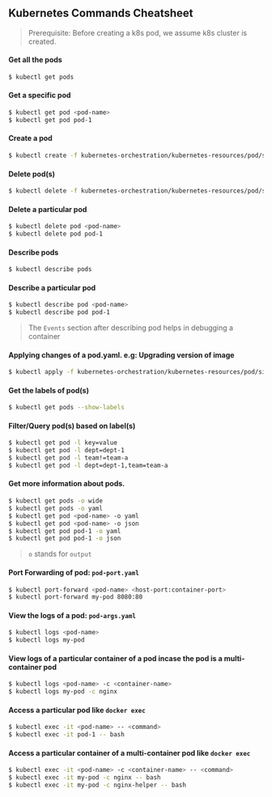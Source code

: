 ## Kubernetes Commands Cheatsheet

> Prerequisite: Before creating a k8s pod, we assume k8s cluster is created.

#### Get all the pods
```bash
$ kubectl get pods
```

#### Get a specific pod
```bash
$ kubectl get pod <pod-name>
$ kubectl get pod pod-1
```

#### Create a pod
```bash
$ kubectl create -f kubernetes-orchestration/kubernetes-resources/pod/simple-pod.yaml
```

#### Delete pod(s)
```bash
$ kubectl delete -f kubernetes-orchestration/kubernetes-resources/pod/simple-pod.yaml
```

#### Delete a particular pod
```bash
$ kubectl delete pod <pod-name>
$ kubectl delete pod pod-1
```

#### Describe pods
```bash
$ kubectl describe pods
```

#### Describe a particular pod
```bash
$ kubectl describe pod <pod-name>
$ kubectl describe pod pod-1
```

> The `Events` section after describing pod helps in debugging a container

#### Applying changes of a pod.yaml. e.g: Upgrading version of image
```bash
$ kubectl apply -f kubernetes-orchestration/kubernetes-resources/pod/simple-pod.yaml
```

#### Get the labels of pod(s)
```bash
$ kubectl get pods --show-labels
```

#### Filter/Query pod(s) based on label(s)
```bash
$ kubectl get pod -l key=value
$ kubectl get pod -l dept=dept-1
$ kubectl get pod -l team!=team-a
$ kubectl get pod -l dept=dept-1,team=team-a
```

#### Get more information about pods.
```bash
$ kubectl get pods -o wide
$ kubectl get pods -o yaml
$ kubectl get pod <pod-name> -o yaml
$ kubectl get pod <pod-name> -o json
$ kubectl get pod pod-1 -o yaml
$ kubectl get pod pod-1 -o json
```
> `o` stands for `output`

#### Port Forwarding of pod: `pod-port.yaml`
```bash
$ kubectl port-forward <pod-name> <host-port:container-port>
$ kubectl port-forward my-pod 8080:80
```

#### View the logs of a pod: `pod-args.yaml`
```bash
$ kubectl logs <pod-name>
$ kubectl logs my-pod
```

#### View logs of a particular container of a pod incase the pod is a multi-container pod
```bash
$ kubectl logs <pod-name> -c <container-name>
$ kubectl logs my-pod -c nginx
```

#### Access a particular pod like `docker exec`
```bash
$ kubectl exec -it <pod-name> -- <command>
$ kubectl exec -it pod-1 -- bash
```

#### Access a particular container of a multi-container pod like `docker exec`
```bash
$ kubectl exec -it <pod-name> -c <container-name> -- <command>
$ kubectl exec -it my-pod -c nginx -- bash
$ kubectl exec -it my-pod -c nginx-helper -- bash
```

